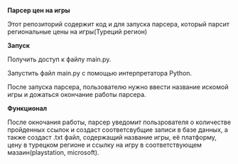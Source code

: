 **Парсер цен на игры**

Этот репозиторий содержит код и для запуска парсера, который парсит региональные цены на игры(Туреций регион)

**Запуск**

Получить доступ к файлу main.py.

Запустить файл main.py с помощью интерпретатора Python.

После запуска парсера, пользователю нужно ввести название искомой игры и дожаться окончание работы парсера.

**Функционал**

После окночания работы, парсер уведомит пользрователя о количестве пройденных ссылок и создаст соответсвубщие записи в базе данных,
а также создаст .txt файл, содержащий название игры, её платформу, цену в турецком регионе и ссылку на игру в соответствующем мазаин(playstation, microsoft).
